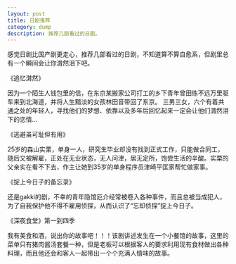 ```yaml
---
layout: post
title: 日剧推荐
category: dump
description: 推荐几部看过的日剧。
---
```

感觉日剧比国产剧更走心，推荐几部看过的日剧，不知道算不算自愈系，但剧里总有一个瞬间会让你潸然泪下吧。



《追忆潸然》

因为一个陌生人钱包里的信，在东京某搬家公司打工的乡下青年曾田练不远万里驱车来到北海道，并将人生黯淡的女孩林田音带回了东京。
三男三女，六个有着共通之处的年轻人，寻找他们的梦想、依靠以及多年后回忆起来一定会让他们潸然泪下的恋情…



《逃避虽可耻但有用》

25岁的森山实栗，单身一人，研究生毕业却没有找到正式工作，只能做合同工，随后又被解雇，正处在无业状态，无人问津，居无定所，饱尝生活的辛酸。实栗的父亲实在看不下去，作主让她到35岁的单身程序员津崎平匡家帮忙做家事。



《掟上今日子的备忘录》

还是gakki的剧，不幸的青年隐馆厄介经常被卷入各种事件，而且总被当成犯人，为了自我保护他不得不雇用侦探，从而认识了“忘却侦探”掟上今日子。



《深夜食堂》第一到四季

我有美食和酒，说出你的故事吧！！！该剧讲述发生在一个小餐馆的故事，这里的菜单只有猪肉酱汤套餐一种，但是老板可以根据客人的要求利用现有食材做出各种料理，而且他还会和客人一起带出一个个充满人情味的故事。
